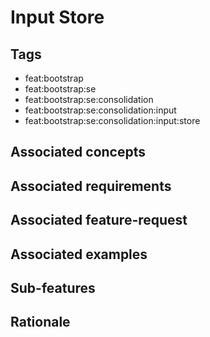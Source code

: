 # Input Store



## Tags

- feat:bootstrap
- feat:bootstrap:se
- feat:bootstrap:se:consolidation
- feat:bootstrap:se:consolidation:input
- feat:bootstrap:se:consolidation:input:store

## Associated concepts

## Associated requirements

## Associated feature-request

## Associated examples

## Sub-features

## Rationale